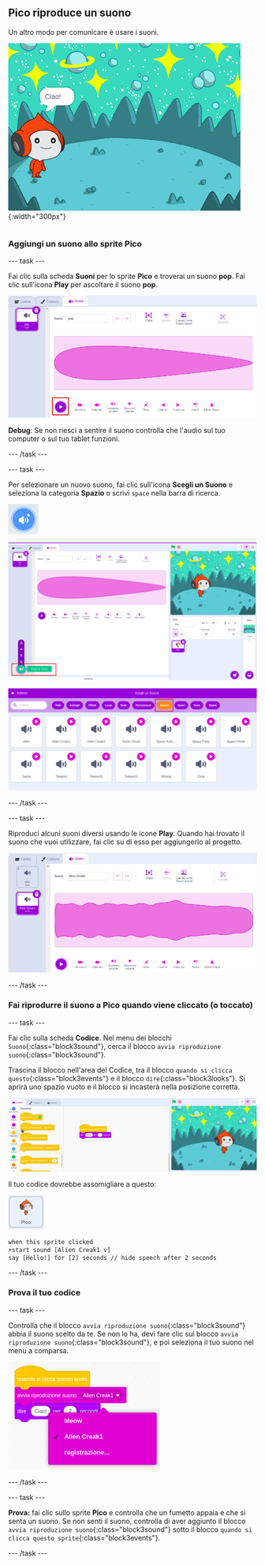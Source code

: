 ## Pico riproduce un suono

<div style="display: flex; flex-wrap: wrap">
<div style="flex-basis: 200px; flex-grow: 1; margin-right: 15px;">
Un altro modo per comunicare è usare i suoni.
</div>
<div>

![Lo sprite Pico dice "Ciao!"](images/pico-step2.png){:width="300px"}

</div>
</div>

### Aggiungi un suono allo sprite Pico

--- task ---

Fai clic sulla scheda **Suoni** per lo sprite **Pico** e troverai un suono **pop**. Fai clic sull'icona **Play** per ascoltare il suono **pop**.

![Riproduzione del suono pop nella scheda Suoni.](images/pico-sound-play.png)

**Debug**: Se non riesci a sentire il suono controlla che l'audio sul tuo computer o sul tuo tablet funzioni.

--- /task ---

--- task ---

Per selezionare un nuovo suono, fai clic sull'icona **Scegli un Suono** e seleziona la categoria **Spazio** o scrivi `space` nella barra di ricerca.

![L'icona 'Scegli uno Suono'.](images/sound-button.png)

![L'editor Scratch con 'Scegli uno Suono' evidenziato.](images/pico-choose-sound.png)

![La categoria 'Spazio' nella libreria dei Suoni.](images/pico-space-category.png)

--- /task ---

--- task ---

Riproduci alcuni suoni diversi usando le icone **Play**. Quando hai trovato il suono che vuoi utilizzare, fai clic su di esso per aggiungerlo al progetto.

![Un suono di esempio (il suono Alien Creak1) mostrato sotto il suono pop nella scheda Suoni.](images/pico-inserted-sound.png)

--- /task ---

### Fai riprodurre il suono a Pico quando viene cliccato (o toccato)

--- task ---

Fai clic sulla scheda **Codice**. Nel menu dei blocchi `Suono`{:class="block3sound"}, cerca il blocco `avvia riproduzione suono`{:class="block3sound"}.

Trascina il blocco nell'area del Codice, tra il blocco `quando si clicca questo`{:class="block3events"} e il blocco `dire`{:class="block3looks"}. Si aprirà uno spazio vuoto e il blocco si incasterà nella posizione corretta.

![Il blocco 'avvia riproduzione suono' viene aggiunto tra i due blocchi.](images/pico-insert-block.gif)

Il tuo codice dovrebbe assomigliare a questo:

![Lo sprite Pico.](images/pico-sprite.png)

```blocks3
when this sprite clicked
+start sound [Alien Creak1 v] 
say [Hello!] for [2] seconds // hide speech after 2 seconds
```

--- /task ---

### Prova il tuo codice

--- task ---

Controlla che il blocco `avvia riproduzione suono`{:class="block3sound"} abbia il suono scelto da te. Se non lo ha, devi fare clic sul blocco `avvia riproduzione suono`{:class="block3sound"}, e poi seleziona il tuo suono nel menu a comparsa.

![Facendo clic sul suono Alien Creak1 nel menu a comparsa all'interno del blocco 'avvia riproduzione suono'.](images/pico-sound-menu.png)

--- /task ---

--- task ---

**Prova:** fai clic sullo sprite **Pico** e controlla che un fumetto appaia e che si senta un suono. Se non senti il suono, controlla di aver aggiunto il blocco `avvia riproduzione suono`{:class="block3sound"} sotto il blocco `quando si clicca questo sprite`{:class="block3events"}.

--- /task ---

